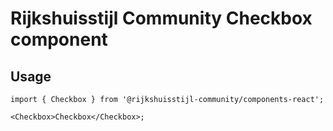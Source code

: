 <!-- @license CC0-1.0 -->

# Rijkshuisstijl Community Checkbox component

## Usage

```tsx
import { Checkbox } from '@rijkshuisstijl-community/components-react';

<Checkbox>Checkbox</Checkbox>;
```
